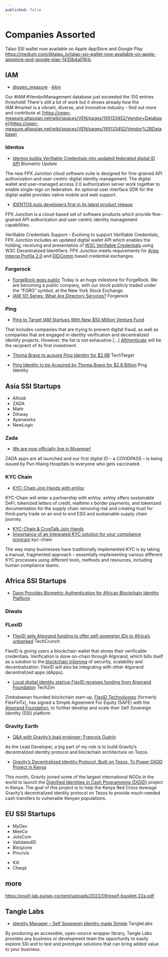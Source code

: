 ```yaml
---
published: false
---
```


# Companies  Assorted
Talao SSI wallet now available on Apple AppStore and Google Play		https://medium.com/@talao_io/talao-ssi-wallet-now-available-on-apple-appstore-and-google-play-1435b4a01b1c								
## IAM


* [@open_measure](https://twitter.com/open_measure) · [44m](https://twitter.com/open_measure/status/1398540528090759170)

Our #IAM #VendorManagement database just exceeded the 100 entries threshold! There's still a lot of work but it shows already how the IAM #market is a vibrant, diverse, and innovative industry - find out more and contribute at [https://open-measure.atlassian.net/wiki/spaces/VEN/pages/195133452/Vendor+Database](https://open-measure.atlassian.net/wiki/spaces/VEN/pages/195133452/Vendor%2BDatabase)


### Identos

* [Identos builds Verifiable Credentials into updated federated digital ID API](https://www.biometricupdate.com/202209/identos-builds-verifiable-credentials-into-updated-federated-digital-id-api) Biometric Update

The new FPX Junction cloud software suite is designed for fine-grained API authorization and user-centric digital identity management. The digital wallet and user-managed access 2.0 authorization server work together to enable single-sign on federation. An optional user interface SDK for the digital wallet provides native mobile and web support.
* [IDENTOS puts developers first in its latest product release](https://www.identos.com/2022/09/07/identos-puts-developers-first-in-its-latest-product-release/)

FPX Junction is a cloud-based set of software products which provide fine-grained API authorization and user centric identity management capabilities.

Verifiable Credentials Support – Evolving to support Verifiable Credentials, FPX Junction includes an updated digital wallet API which enables the holding, receiving and presentation of [W3C Verifiable Credentials](https://www.w3.org/TR/vc-data-model/) using W3C Decentralized Identifiers. FPX Junction meets requirements for [Aries Interop Profile 2.0](https://aries-interop.info/aries-interop-intro.html) and [DIDComm](https://identity.foundation/didcomm-messaging/spec/) based credential exchanges.

### Forgerock

* [ForgeRock goes public](https://ludopoitou.com/2021/09/16/we-did-it/)
Today is an huge milestone for ForgeRock. We are becoming a public company, with our stock publicly traded under the “FORG” symbol, at the New York Stock Exchange.
* [IAM 101 Series: What Are Directory Services?](https://www.forgerock.com/blog/iam-101-series-what-are-directory-services) Forgerock

### Ping

* [Ping to Target IAM Startups With New $50 Million Venture Fund](https://findbiometrics.com/ping-target-iam-startups-with-new-50-million-venture-fund-062205/)

That includes companies that are trying to prevent digital fraud, as well as companies that are engaged in identity verification and decentralized identity projects. However, the list is not exhaustive [...] [Allthenticate](https://www.allthenticate.com/) will be the recipient of its first investment.

* [Thoma Bravo to acquire Ping Identity for $2.8B](https://www.techtarget.com/searchsecurity/news/252523468/Thoma-Bravo-to-acquire-Ping-Identity-for-28B) TechTarget

* [Ping Identity to be Acquired by Thoma Bravo for $2.8 Billion](https://www.pingidentity.com/en/company/ping-newsroom/press-releases/2022/ping-identity-to-be-acquired-by-thoma-bravo-for-2-billion.html) Ping Identity

## Asia SSI Startups

- Afinidi
- ZADA
- Mattr
- Dihway
- Ayanworks
- NewLogic

### Zada

* [We are now officially live in Myanmar!](https://zada.io/we-are-now-officially-live-in-myanmar/)

ZADA apps are all launched and our first digital ID – a COVIDPASS – is being issued by Pun Hlaing Hospitals to everyone who gets vaccinated.

### KYC Chain

* [KYC-Chain Join Hands with enVoy](https://kyc-chain.com/kyc-chain-join-hands-with-envoy/)

KYC-Chain will enter a partnership with enVoy. enVoy offers sustainable DeFi, tokenized letters of credit, realtime x border payments, and tokenized documentation for the supply chain removing risk and creating trust for third-party trade on an end to end ESG and sustainable supply chain journey.

* [KYC-Chain & CrypTalk Join Hands](https://kyc-chain.com/kyc-chain-cryptalk-join-hands/)
* [Importance of an Integrated KYC solution for your compliance program](https://kyc-chain.com/importance-of-an-integrated-kyc-solution-for-your-compliance-program/) kyc-chain

The way many businesses have traditionally implemented KYC is by taking a manual, fragmented approach – essentially implementing various different KYC processes using different tools, methods and resources, including human compliance teams.

## Africa SSI Startups
- [Daon Provides Biometric Authentication for African Blockchain Identity Platform](https://findbiometrics.com/daon-provides-biometric-authentication-african-blockchain-identity-platform-06100/)

### Diwala

### FLexID

* [FlexID gets Algorand funding to offer self-sovereign IDs to Africa’s unbanked](https://techcrunch.com/2022/05/26/zimbabwe-flexid-algorand-funding-decentralized-identity/) TechCrunch

FlexID is giving users a blockchain wallet that stores their verificable credentials. Verification is done on-chain through Algorand, which bills itself as a solution to the [blockchain trilemma](https://www.google.com/search?q=algorand+trilemma&oq=algorand+trilem&aqs=chrome.0.0i512j69i57j0i390.2391j0j9&sourceid=chrome&ie=UTF-8) of security, scalability and decentralization. FlexID will also be integrating with other Algorand decentralized apps (dApps).

* [Local digital identity startup FlexID receives funding from Algorand Foundation](https://www.techzim.co.zw/2022/05/local-digital-identity-startup-flexid-receives-funding-from-algorand-foundation/) TechZim

Zimbabwean founded blockchain start-up, [FlexID Technologies](https://www.flexfintx.com/) (formerly FlexFinTx), has signed a Simple Agreement For Equity (SAFE) with the [Algorand Foundation](https://www.algorand.com/), to further develop and scale their Self Sovereign Identity (SSI) platform

### Gravity Earth
* [Q&A with Gravity’s lead engineer: François Guérin](https://medium.com/gravity-earth/q-a-with-gravitys-lead-engineer-fran%C3%A7ois-gu%C3%A9rin-babb3659be86)

As the Lead Developer, a big part of my role is to build Gravity’s decentralized identity protocol and blockchain architecture on Tezos.
* [Gravity’s Decentralized Identity Protocol, Built on Tezos, To Power DIGID Project in Kenya](https://medium.com/gravity-earth/gravitys-decentralized-identity-protocol-built-on-tezos-to-power-digid-project-in-kenya-a85069f2a027)

This month, Gravity joined some of the largest international NGOs in the world to launch the [Dignified Identities in Cash Programming (DIGID)](https://hiplatform.org/digid) project in Kenya. The goal of this project is to help the Kenya Red Cross leverage Gravity’s decentralized identity protocol on Tezos to provide much-needed cash transfers to vulnerable Kenyan populations.

## EU SSI Startups

- MyDex
- MeeCo
- JoloCom
- ValidatedID
- Bloqzone
- Procivis
+ Kilt
+ Cheqd

## more

 https://essif-lab.eu/wp-content/uploads/2022/09/essif-booklet-22a.pdf


## Tangle Labs

* [Identity Manager – Self Sovereign Identity made Simple](https://tanglelabs.io/identity-manager-self-sovereign-identity-made-simple/) TangleLabs

By producing an accessible, open-source wrapper library, Tangle Labs provides any business or development team the opportunity to easily explore SSI and to test and prototype solutions that can bring added value to your business.


